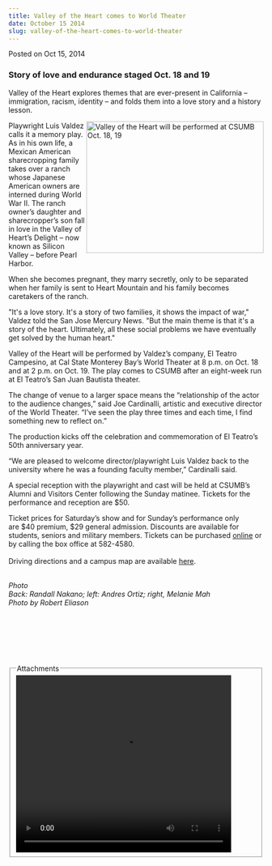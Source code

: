 ```yaml
---
title: Valley of the Heart comes to World Theater
date: October 15 2014
slug: valley-of-the-heart-comes-to-world-theater
---
```





<span class="date">Posted on Oct 15, 2014    </span>
<h3>Story of love and endurance staged Oct. 18 and 19</h3>
<p>Valley of the Heart explores themes that are ever-present in
California &#x2013; immigration, racism, identity &#x2013; and folds them into a
love story and a history lesson.</p>
<p><img alt="Valley of the Heart will be performed at CSUMB Oct. 18, 19" src="http://news.csumb.edu/sites/default/files/65/attachments/news/images/valleyofheartb.jpg" style="width:350px; float:right; height:260px">Playwright Luis
Valdez calls it a memory play. As in his own life, a Mexican
American sharecropping family takes over a ranch whose Japanese
American owners are interned during World War II. The ranch owner&#x2019;s
daughter and sharecropper&#x2019;s son fall in love in the Valley of
Heart&#x2019;s Delight &#x2013; now known as Silicon Valley &#x2013; before Pearl
Harbor.</img></p>
<p>When she becomes pregnant, they marry secretly, only to be
separated when her family is sent to Heart Mountain and his family
becomes caretakers of the ranch.</p>
<p>&quot;It&apos;s a love story. It&apos;s a story of two families, it shows the
impact of war,&quot; Valdez told the San Jose Mercury News. &quot;But the
main theme is that it&apos;s a story of the heart. Ultimately, all these
social problems we have eventually get solved by the human
heart.&quot;</p>
<p>Valley of the Heart will be performed by Valdez&#x2019;s company, El
Teatro Campesino, at Cal State Monterey Bay&#x2019;s World Theater at 8
p.m. on Oct. 18 and at 2 p.m. on Oct. 19. The play comes to CSUMB
after an eight-week run at El Teatro&#x2019;s San Juan Bautista
theater.</p>
<p>The change of venue to a larger space means the &#x201C;relationship of
the actor to the audience changes,&#x201D; said Joe Cardinalli, artistic
and executive director of the World Theater. &#x201C;I&#x2019;ve seen the play
three times and each time, I find something new to reflect on.&#x201D;</p>
<p>The production kicks off the celebration and commemoration of El
Teatro&#x2019;s 50th anniversary year.</p>
<p>&#x201C;We are pleased to welcome director/playwright Luis Valdez back
to the university where he was a founding faculty member,&#x201D;
Cardinalli said.</p>
<p>A special reception with the playwright and cast will be held at
CSUMB&#x2019;s Alumni and Visitors Center following the Sunday matinee.
Tickets for the performance and reception are $50.</p>
<p>Ticket prices for Saturday&#x2019;s show and for Sunday&#x2019;s performance
only are&#xA0;$40 premium, $29 general admission. Discounts are
available for students, seniors and military members. Tickets can
be purchased <a href="http://csumb.edu/worldtheater" rel="nofollow">online</a>&#xA0;or by calling the box office at
582-4580.<br>
<br>
Driving directions and a campus map are available <a href="http://csumb.edu/maps" rel="nofollow">here</a>.&#xA0;</br></br></p>
<p class="small"><em>Photo<br>
Back: Randall Nakano; left: Andres Ortiz; right, Melanie Mah<br>
Photo by Robert Eliason</br></br></em><br>
&#xA0;</br></p>
<p class="small"><br>
&#xA0;</br></p>
<fieldset class="fieldgroup group-attachments">
<legend>Attachments</legend>
<div class="field field-type-emvideo field-field-attach-video">
<div class="field-items">
<div class="field-item odd">
<div class="emvideo emvideo-video emvideo-youtube">
<div class="emfield-emvideo emfield-emvideo-youtube">
<div id="emvideo-youtube-flash-wrapper-1">
<!--<object type="application/x-shockwave-flash" height="350" width="425" data="http://www.youtube.com/v/6Zdwii3B0ZE&amp;rel=0&amp;enablejsapi=1&amp;playerapiid=ytplayer&amp;fs=1" id="emvideo-youtube-flash-1">
          <param name="movie" value="http://www.youtube.com/v/6Zdwii3B0ZE&amp;rel=0&amp;enablejsapi=1&amp;playerapiid=ytplayer&amp;fs=1" />
          <param name="allowScriptAccess" value="sameDomain"/>
          <param name="quality" value="best"/>
          <param name="allowFullScreen" value="true"/>
          <param name="bgcolor" value="#FFFFFF"/>
          <param name="scale" value="noScale"/>
          <param name="salign" value="TL"/>
          <param name="FlashVars" value="playerMode=embedded" />
          <param name="wmode" value="transparent" />
        </object>-->
<video controls="" width="425" height="350">
<source src="http://r19---sn-o097znee.googlevideo.com/videoplayback?ip=198.189.249.65&amp;dur=182.741&amp;id=o-ALAjMLPoWXGz5jaooyEhqTD72mId2Seghj332Tmdb5KY&amp;initcwndbps=4392500&amp;pl=23&amp;source=youtube&amp;ratebypass=yes&amp;mv=m&amp;signature=D2097AE5339919269B2C350DB7CC4788EB42AC8B.B1E804F9A17E5B9659ECCC69537D8FEA3995A572&amp;ms=au&amp;ipbits=0&amp;mm=31&amp;sparams=dur,id,initcwndbps,ip,ipbits,itag,mm,ms,mv,pl,ratebypass,source,upn,expire&amp;sver=3&amp;upn=9Uli7CGfa9U&amp;fexp=900718,907263,916104,923368,927622,929821,930676,936121,9406392,941004,943917,947225,948124,952302,952605,952901,955301,957103,957105,957201,959701&amp;key=yt5&amp;expire=1422339910&amp;itag=18&amp;mt=1422318259&amp;name=6Zdwii3B0ZE" type="video/mp4"/></video></div>
</div>
</div>
</div>
</div>
</div>
</fieldset>





